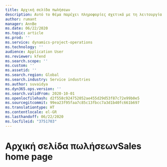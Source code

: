```yaml
---
title: Αρχική σελίδα πωλήσεων
description: Αυτό το θέμα παρέχει πληροφορίες σχετικά με τη λειτουργία πωλήσεων στο Dynamics 365 Project Operations.
author: rumant
manager: AnnBe
ms.date: 06/22/2020
ms.topic: article
ms.prod: ''
ms.service: dynamics-project-operations
ms.technology: ''
audience: Application User
ms.reviewer: kfend
ms.search.scope: ''
ms.custom: ''
ms.assetid: ''
ms.search.region: Global
ms.search.industry: Service industries
ms.author: suvaidya
ms.dyn365.ops.version: ''
ms.search.validFrom: 2020-10-01
ms.openlocfilehash: d2f558c924752052ae455d29d53f87c72e99b0e5
ms.sourcegitcommit: 99ea23f95faa7c85c13fbcc7a3d1b40fc661b697
ms.translationtype: HT
ms.contentlocale: el-GR
ms.lasthandoff: 06/22/2020
ms.locfileid: "3751703"
---
```

# <a name="sales-home-page"></a><span data-ttu-id="e5e91-103">Αρχική σελίδα πωλήσεων</span><span class="sxs-lookup"><span data-stu-id="e5e91-103">Sales home page</span></span>
